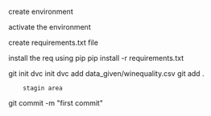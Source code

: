 create environment

activate the environment

create requirements.txt file

install the req using pip
pip install -r requirements.txt


git init
dvc init
dvc add data_given/winequality.csv
git add .
````
    stagin area
````
git commit -m "first commit"

